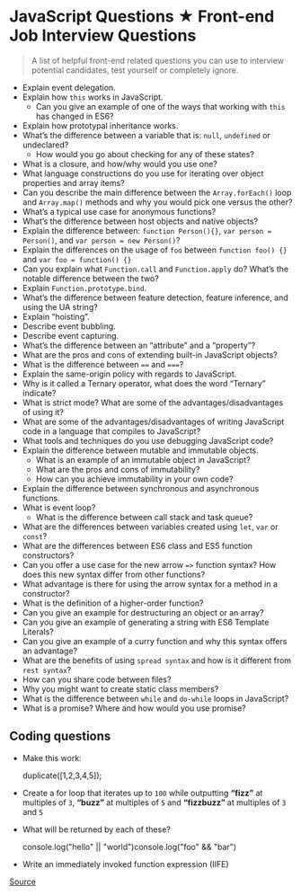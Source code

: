 # JavaScript Questions ★ Front-end Job Interview Questions

> A list of helpful front-end related questions you can use to interview potential candidates, test yourself or completely ignore.

*   Explain event delegation.
*   Explain how `this` works in JavaScript.
    *   Can you give an example of one of the ways that working with `this` has changed in ES6?
*   Explain how prototypal inheritance works.
*   What’s the difference between a variable that is: `null`, `undefined` or undeclared?
    *   How would you go about checking for any of these states?
*   What is a closure, and how/why would you use one?
*   What language constructions do you use for iterating over object properties and array items?
*   Can you describe the main difference between the `Array.forEach()` loop and `Array.map()` methods and why you would pick one versus the other?
*   What’s a typical use case for anonymous functions?
*   What’s the difference between host objects and native objects?
*   Explain the difference between: `function Person(){}`, `var person = Person()`, and `var person = new Person()`?
*   Explain the differences on the usage of `foo` between `function foo() {}` and `var foo = function() {}`
*   Can you explain what `Function.call` and `Function.apply` do? What’s the notable difference between the two?
*   Explain `Function.prototype.bind`.
*   What’s the difference between feature detection, feature inference, and using the UA string?
*   Explain “hoisting”.
*   Describe event bubbling.
*   Describe event capturing.
*   What’s the difference between an “attribute” and a “property”?
*   What are the pros and cons of extending built-in JavaScript objects?
*   What is the difference between `==` and `===`?
*   Explain the same-origin policy with regards to JavaScript.
*   Why is it called a Ternary operator, what does the word “Ternary” indicate?
*   What is strict mode? What are some of the advantages/disadvantages of using it?
*   What are some of the advantages/disadvantages of writing JavaScript code in a language that compiles to JavaScript?
*   What tools and techniques do you use debugging JavaScript code?
*   Explain the difference between mutable and immutable objects.
    *   What is an example of an immutable object in JavaScript?
    *   What are the pros and cons of immutability?
    *   How can you achieve immutability in your own code?
*   Explain the difference between synchronous and asynchronous functions.
*   What is event loop?
    *   What is the difference between call stack and task queue?
*   What are the differences between variables created using `let`, `var` or `const`?
*   What are the differences between ES6 class and ES5 function constructors?
*   Can you offer a use case for the new arrow `=>` function syntax? How does this new syntax differ from other functions?
*   What advantage is there for using the arrow syntax for a method in a constructor?
*   What is the definition of a higher-order function?
*   Can you give an example for destructuring an object or an array?
*   Can you give an example of generating a string with ES6 Template Literals?
*   Can you give an example of a curry function and why this syntax offers an advantage?
*   What are the benefits of using `spread syntax` and how is it different from `rest syntax`?
*   How can you share code between files?
*   Why you might want to create static class members?
*   What is the difference between `while` and `do-while` loops in JavaScript?
*   What is a promise? Where and how would you use promise?

[](#coding-questions)Coding questions
-------------------------------------

*   Make this work:

    duplicate([1,2,3,4,5]); 

*   Create a for loop that iterates up to `100` while outputting **“fizz”** at multiples of `3`, **“buzz”** at multiples of `5` and **“fizzbuzz”** at multiples of `3` and `5`
*   What will be returned by each of these?

    console.log("hello" || "world")console.log("foo" && "bar")

*   Write an immediately invoked function expression (IIFE)


[Source](http://localhost:9090/questions/javascript-questions/)